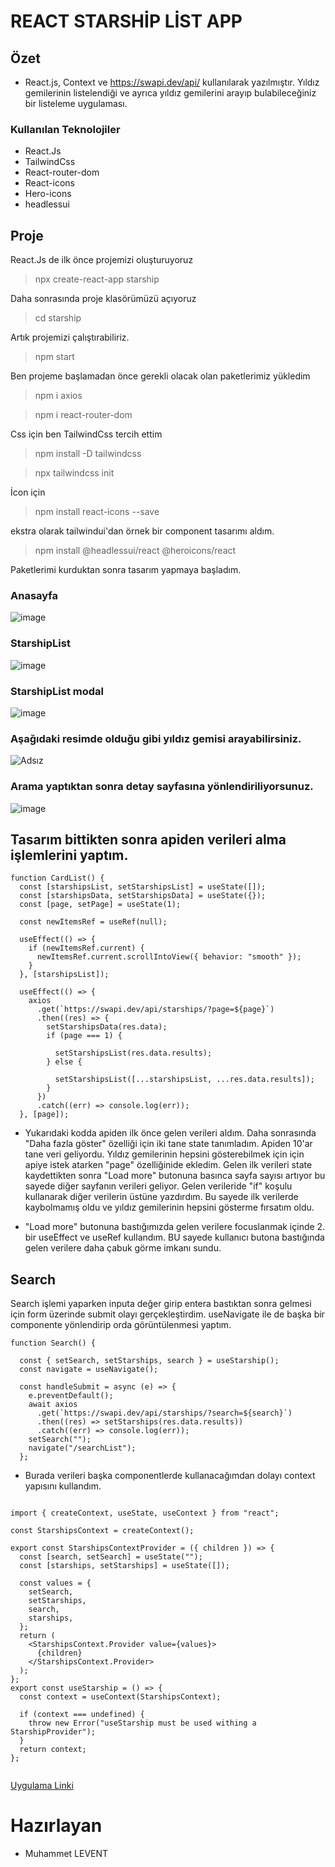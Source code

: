 # REACT STARSHİP LİST APP

## Özet

- React.js, Context ve https://swapi.dev/api/ kullanılarak yazılmıştır. Yıldız gemilerinin listelendiği ve ayrıca yıldız gemilerini arayıp bulabileceğiniz bir listeleme uygulaması.

### Kullanılan Teknolojiler

- React.Js
- TailwindCss
- React-router-dom
- React-icons
- Hero-icons
- headlessui

## Proje

React.Js de ilk önce projemizi oluşturuyoruz

> npx create-react-app starship

Daha sonrasında proje klasörümüzü açıyoruz

> cd starship

Artık projemizi çalıştırabiliriz.

> npm start

Ben projeme başlamadan önce gerekli olacak olan paketlerimiz yükledim

> npm i axios

> npm i react-router-dom

Css için ben TailwindCss tercih ettim

> npm install -D tailwindcss

> npx tailwindcss init

İcon için

> npm install react-icons --save

ekstra olarak tailwindui'dan örnek bir component tasarımı aldım.

> npm install @headlessui/react @heroicons/react

Paketlerimi kurduktan sonra tasarım yapmaya başladım.

### Anasayfa

![image](https://user-images.githubusercontent.com/79282877/235317001-c173002b-fe79-4f09-a334-0525715f3de9.png)

### StarshipList

![image](https://user-images.githubusercontent.com/79282877/235317157-f185a06b-e2ab-4aed-ae76-26a0ad408e89.png)

### StarshipList modal

![image](https://user-images.githubusercontent.com/79282877/235317192-fe5dd112-ab7f-4c5e-b063-bed2649c6ecd.png)

### Aşağıdaki resimde olduğu gibi yıldız gemisi arayabilirsiniz.

![Adsız](https://user-images.githubusercontent.com/79282877/235317306-7a678e95-de28-4640-8b30-bc0a77d82bd9.png)

### Arama yaptıktan sonra detay sayfasına yönlendiriliyorsunuz.

![image](https://user-images.githubusercontent.com/79282877/235317362-8565ef6d-c343-4a4c-a50d-12060dd13cb7.png)

## Tasarım bittikten sonra apiden verileri alma işlemlerini yaptım.

```
function CardList() {
  const [starshipsList, setStarshipsList] = useState([]);
  const [starshipsData, setStarshipsData] = useState({});
  const [page, setPage] = useState(1);

  const newItemsRef = useRef(null);

  useEffect(() => {
    if (newItemsRef.current) {
      newItemsRef.current.scrollIntoView({ behavior: "smooth" });
    }
  }, [starshipsList]);

  useEffect(() => {
    axios
      .get(`https://swapi.dev/api/starships/?page=${page}`)
      .then((res) => {
        setStarshipsData(res.data);
        if (page === 1) {

          setStarshipsList(res.data.results);
        } else {

          setStarshipsList([...starshipsList, ...res.data.results]);
        }
      })
      .catch((err) => console.log(err));
  }, [page]);
```

- Yukarıdaki kodda apiden ilk önce gelen verileri aldım. Daha sonrasında "Daha fazla göster" özelliği için iki tane state tanımladım. Apiden 10'ar tane veri geliyordu. Yıldız gemilerinin hepsini gösterebilmek için için apiye istek atarken "page" özelliğinide ekledim. Gelen ilk verileri state kaydettikten sonra "Load more" butonuna basınca sayfa sayısı artıyor bu sayede diğer sayfanın verileri geliyor. Gelen verileride "if" koşulu kullanarak diğer verilerin üstüne yazdırdım. Bu sayede ilk verilerde kaybolmamış oldu ve yıldız gemilerinin hepsini gösterme fırsatım oldu.

* "Load more" butonuna bastığımızda gelen verilere focuslanmak içinde 2. bir useEffect ve useRef kullandım. BU sayede kullanıcı butona bastığında gelen verilere daha çabuk görme imkanı sundu.

## Search

Search işlemi yaparken inputa değer girip entera bastıktan sonra gelmesi için form üzerinde submit olayı gerçekleştirdim. useNavigate ile de başka bir componente yönlendirip orda görüntülenmesi yaptım.

```
function Search() {

  const { setSearch, setStarships, search } = useStarship();
  const navigate = useNavigate();

  const handleSubmit = async (e) => {
    e.preventDefault();
    await axios
      .get(`https://swapi.dev/api/starships/?search=${search}`)
      .then((res) => setStarships(res.data.results))
      .catch((err) => console.log(err));
    setSearch("");
    navigate("/searchList");
  };

```

- Burada verileri başka componentlerde kullanacağımdan dolayı context yapısını kullandım.

```

import { createContext, useState, useContext } from "react";

const StarshipsContext = createContext();

export const StarshipsContextProvider = ({ children }) => {
  const [search, setSearch] = useState("");
  const [starships, setStarships] = useState([]);

  const values = {
    setSearch,
    setStarships,
    search,
    starships,
  };
  return (
    <StarshipsContext.Provider value={values}>
      {children}
    </StarshipsContext.Provider>
  );
};
export const useStarship = () => {
  const context = useContext(StarshipsContext);

  if (context === undefined) {
    throw new Error("useStarship must be used withing a StarshipProvider");
  }
  return context;
};


```

[Uygulama Linki](https://ml-final-case.netlify.app)

# Hazırlayan

- Muhammet LEVENT
